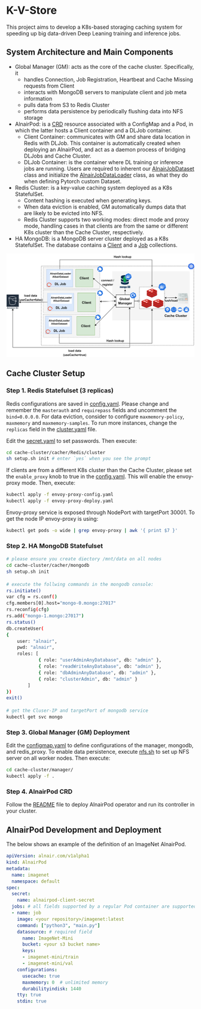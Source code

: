 # K-V-Store

This project aims to develop a K8s-based storaging caching system for speeding up big data-driven Deep Leaning training and inference jobs.

## System Architecture and Main Components
- Global Manager (GM): acts as the core of the cache cluster. Specifically, it
    - handles Connection, Job Registration, Heartbeat and Cache Missing requests from Client
    - interacts with MongoDB servers to manipulate client and job meta information
    - pulls data from S3 to Redis Cluster
    - performs data persistence by periodically flushing data into NFS storage
- AlnairPod: is a [CRD](./alnairpod-operator) resource associated with a ConfigMap and a Pod, in which the latter hosts a Client container and a DLJob container.
    - Client Container: communicates with GM and share data location in Redis with DLJob. This container is automatically created when deploying an AlnairPod, and act as a daemon process of bridging DLJobs and Cache Cluster.
    - DLJob Container: is the container where DL training or inference jobs are running. Users are required to inherent our [AlnairJobDataset](./examples/lib/AlnairJobDataset.py) class and initialize the [AlnairJobDataLoader](./examples/lib/AlnairJobDataLoader.py) class, as what they do when defining Pytorch custom Dataset.
- Redis Cluster: is a key-value caching system deployed as a K8s StatefulSet.
    - Content hashing is executed when generating keys. 
    - When data eviction is enabled, GM automatically dumps data that are likely to be evicted into NFS. 
    - Redis Cluster supports two working modes: direct mode and proxy mode, handling cases in that clients are from the same or different K8s cluster than the Cache Cluster, respectively.
- HA MongoDB: is a MongoDB server cluster deployed as a K8s StatefulSet. The database contains a [Client](./src/manager/mongo-schemas/client.json) and a [Job](./src/manager/mongo-schemas/job.json) collections.

![arch](./docs/images/arch.png)

## Cache Cluster Setup
### Step 1. Redis Statefulset (3 replicas)
Redis configurations are saved in [config.yaml](./cache-cluster/cacher/Redis/cluster/config.yaml). Please change and remember the `masterauth` and `requirepass` fields and uncomment the `bind=0.0.0.0`. For data eviction, consider to configure `maxmemory-policy`, `maxmemory` and `maxmemory-samples`. To run more instances, change the `replicas` field in the [cluster.yaml]((./cache-cluster/cacher/Redis/cluster/cluster.yaml)) file.

Edit the [secret.yaml](cache-cluster/cacher/Redis/cluster/secret.yaml) to set passwords. Then execute:

```bash
cd cache-cluster/cacher/Redis/cluster
sh setup.sh init # enter `yes` when you see the prompt
```

If clients are from a different K8s cluster than the Cache Cluster, please set the `enable_proxy` knob to true in the [config.yaml](./cache-cluster/manager/configmap.yaml). This will enable the envoy-proxy mode. Then, execute:
```bash
kubectl apply -f envoy-proxy-config.yaml
kubectl apply -f envoy-proxy-deploy.yaml
```
Envoy-proxy service is exposed through NodePort with targetPort 30001. To get the node IP envoy-proxy is using:
```bash
kubectl get pods -o wide | grep envoy-proxy | awk '{ print $7 }'
```

### Step 2. HA MongoDB Statefulset
```bash
# please ensure you create diectory /mnt/data on all nodes
cd cache-cluster/cacher/mongodb
sh setup.sh init

# execute the follwing commands in the mongodb console:
rs.initiate()
var cfg = rs.conf()
cfg.members[0].host="mongo-0.mongo:27017"
rs.reconfig(cfg)
rs.add("mongo-1.mongo:27017")
rs.status()
db.createUser(
{
    user: "alnair",
    pwd: "alnair",
    roles: [
            { role: "userAdminAnyDatabase", db: "admin" },
            { role: "readWriteAnyDatabase", db: "admin" },
            { role: "dbAdminAnyDatabase", db: "admin" },
            { role: "clusterAdmin", db: "admin" }
        ]
})
exit()

# get the Cluser-IP and targetPort of mongodb service
kubectl get svc mongo
```

### Step 3. Global Manager (GM) Deployment
Edit the [configmap.yaml](cache-cluster/manager/configmap.yaml) to define configurations of the manager, mongodb, and redis_proxy. To enable data persistence, execute [nfs.sh](cache-cluster/manager/nfs.sh) to set up NFS server on all worker nodes. Then execute:
```bash
cd cache-cluster/manager/
kubectl apply -f .
```
### Step 4. AlnairPod CRD
Follow the [README](./alnairpod-operator/README.md) file to deploy AlnairPod operator and run its controller in your cluster.

## AlnairPod Development and Deployment
The below shows an example of the definition of an ImageNet AlnairPod.
```yaml
apiVersion: alnair.com/v1alpha1
kind: AlnairPod
metadata:
  name: imagenet
  namespace: default
spec:
  secret:
    name: alnairpod-client-secret
  jobs: # all fields supported by a regular Pod container are supported here.
  - name: job
    image: <your repository>/imagenet:latest
    command: ["python3", "main.py"]
    datasource: # required field
      name: ImageNet-Mini
      bucket: <your s3 bucket name>
      keys:
      - imagenet-mini/train
      - imagenet-mini/val
    configurations:
      usecache: true
      maxmemory: 0  # unlimited memory
      durabilityindisk: 1440
    tty: true
    stdin: true
```
